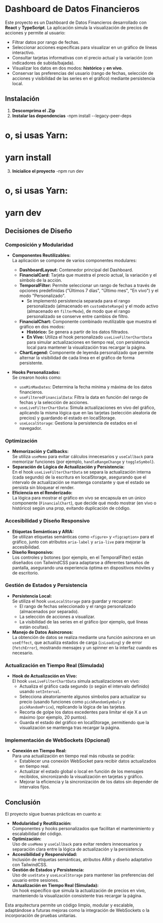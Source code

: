 # Dashboard de Datos Financieros

Este proyecto es un Dashboard de Datos Financieros desarrollado con **React** y **TypeScript**. La aplicación simula la visualización de precios de acciones y permite al usuario:

- Filtrar datos por rango de fechas.
- Seleccionar acciones específicas para visualizar en un gráfico de líneas interactivo.
- Consultar tarjetas informativas con el precio actual y la variación (con indicadores de subida/bajada).
- Visualizar los datos en dos modos: **histórico** y **en vivo**.
- Conservar las preferencias del usuario (rango de fechas, selección de acciones y visibilidad de las series en el gráfico) mediante persistencia local.

## Instalación

1. **Descomprima el .Zip**
2. **Instalar las dependencias**
   -npm install --legacy-peer-deps

# o, si usas Yarn:

# yarn install

3. **Inicialice el proyecto**
   -npm run dev

# o, si usas Yarn:

# yarn dev

## Decisiones de Diseño

### Composición y Modularidad

- **Componentes Reutilizables:**  
  La aplicación se compone de varios componentes modulares:

  - **DashboardLayout:** Contenedor principal del Dashboard.
  - **FinancialCard:** Tarjeta que muestra el precio actual, la variación y el símbolo de la acción.
  - **TemporalFilter:** Permite seleccionar un rango de fechas a través de opciones predefinidas ("Últimos 7 días", "Último mes", "En vivo") y el modo "Personalizado".
    - Se implementó persistencia separada para el rango personalizado (almacenado en `customDateRange`) y el modo activo (almacenado en `filterMode`), de modo que el rango personalizado se conserve entre cambios de filtro.
  - **FinancialChart:** Componente combinado reutilizable que muestra el gráfico en dos modos:
    - **Histórico:** Se genera a partir de los datos filtrados.
    - **En Vivo:** Utiliza el hook personalizado `useLiveFilterChartData` para simular actualizaciones en tiempo real, con persistencia local para mantener la visualización tras recargar la página.
  - **ChartLegend:** Componente de leyenda personalizado que permite alternar la visibilidad de cada línea en el gráfico de forma persistente.

- **Hooks Personalizados:**  
  Se crearon hooks como:
  - `useMinMaxDates`: Determina la fecha mínima y máxima de los datos financieros.
  - `useFilteredFinancialData`: Filtra la data en función del rango de fechas y la selección de acciones.
  - `useLiveFilterChartData`: Simula actualizaciones en vivo del gráfico, aplicando la misma lógica que en las tarjetas (selección aleatoria de precios) y guardando el estado en localStorage.
  - `useLocalStorage`: Gestiona la persistencia de estados en el navegador.

### Optimización

- **Memorización y Callbacks:**  
  Se utiliza `useMemo` para evitar cálculos innecesarios y `useCallback` para memorizar funciones (por ejemplo, `handleRangeChange` y `toggleSymbol`).
- **Separación de Lógica de Actualización y Persistencia:**  
  En el hook `useLiveFilterChartData` se separa la actualización interna (cada segundo) de la escritura en localStorage, asegurando que el intervalo de actualización se mantenga constante y que el estado se persista sin bloquear el render.
- **Eficiencia en el Renderizado:**  
  La lógica para mostrar el gráfico en vivo se encapsula en un único componente (`FinancialChart`), que decide qué modo mostrar (en vivo o histórico) según una prop, evitando duplicación de código.

### Accesibilidad y Diseño Responsivo

- **Etiquetas Semánticas y ARIA:**  
  Se utilizan etiquetas semánticas como `<figure>` y `<figcaption>` para el gráfico, junto con atributos `aria-label` y `aria-live` para mejorar la accesibilidad.
- **Diseño Responsivo:**  
  Los controles y botones (por ejemplo, en el TemporalFilter) están diseñados con TailwindCSS para adaptarse a diferentes tamaños de pantalla, asegurando una experiencia óptima en dispositivos móviles y de escritorio.

### Gestión de Estados y Persistencia

- **Persistencia Local:**  
  Se utiliza el hook `useLocalStorage` para guardar y recuperar:
  - El rango de fechas seleccionado y el rango personalizado (almacenados por separado).
  - La selección de acciones a visualizar.
  - La visibilidad de las series en el gráfico (por ejemplo, qué líneas están ocultas).
- **Manejo de Datos Asíncronos:**  
  La obtención de datos se realiza mediante una función asíncrona en un `useEffect`, que actualiza estados de carga (`isLoading`) y de error (`fetchError`), mostrando mensajes y un spinner en la interfaz cuando es necesario.

### Actualización en Tiempo Real (Simulada)

- **Hook de Actualización en Vivo:**  
  El hook `useLiveFilterChartData` simula actualizaciones en vivo:
  - Actualiza el gráfico cada segundo (o según el intervalo definido) usando `setInterval`.
  - Selecciona aleatoriamente algunos símbolos para actualizar su precio (usando funciones como `pickRandomSymbols` y `pickRandomPrice`), replicando la lógica de las tarjetas.
  - Recorta de golpe los datos excedentes para limitar el eje X a un máximo (por ejemplo, 20 puntos).
  - Guarda el estado del gráfico en localStorage, permitiendo que la visualización se mantenga tras recargar la página.

### Implementación de WebSockets (Opcional)

- **Conexión en Tiempo Real:**  
  Para una actualización en tiempo real más robusta se podría:
  - Establecer una conexión WebSocket para recibir datos actualizados en tiempo real.
  - Actualizar el estado global o local en función de los mensajes recibidos, sincronizando la visualización en tarjetas y gráfico.
  - Mejorar la eficiencia y la sincronización de los datos sin depender de intervalos fijos.

## Conclusión

El proyecto sigue buenas prácticas en cuanto a:

- **Modularidad y Reutilización:**  
  Componentes y hooks personalizados que facilitan el mantenimiento y escalabilidad del código.
- **Optimización:**  
  Uso de `useMemo` y `useCallback` para evitar renders innecesarios y separación clara entre la lógica de actualización y la persistencia.
- **Accesibilidad y Responsividad:**  
  Inclusión de etiquetas semánticas, atributos ARIA y diseño adaptativo con TailwindCSS.
- **Gestión de Estados y Persistencia:**  
  Uso de `useState` y `useLocalStorage` para mantener las preferencias del usuario entre sesiones.
- **Actualización en Tiempo Real (Simulada):**  
  Un hook específico que simula la actualización de precios en vivo, manteniendo la visualización consistente tras recargar la página.

Esta arquitectura permite un código limpio, modular y escalable, adaptándose a futuras mejoras como la integración de WebSockets o la incorporación de pruebas unitarias.

